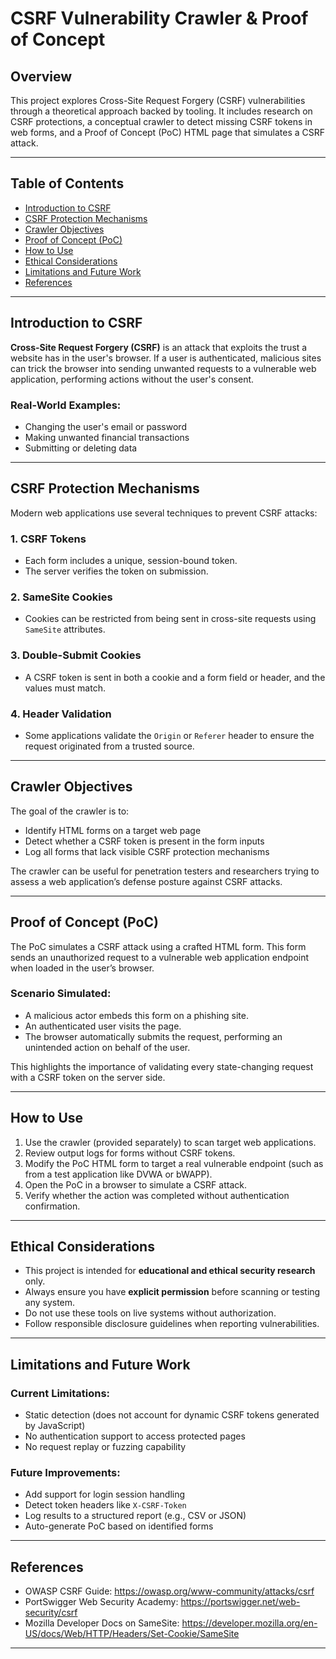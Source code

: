 # CSRF Vulnerability Crawler & Proof of Concept

## Overview

This project explores Cross-Site Request Forgery (CSRF) vulnerabilities through a theoretical approach backed by tooling. It includes research on CSRF protections, a conceptual crawler to detect missing CSRF tokens in web forms, and a Proof of Concept (PoC) HTML page that simulates a CSRF attack.

---

## Table of Contents

- [Introduction to CSRF](#introduction-to-csrf)
- [CSRF Protection Mechanisms](#csrf-protection-mechanisms)
- [Crawler Objectives](#crawler-objectives)
- [Proof of Concept (PoC)](#proof-of-concept-poc)
- [How to Use](#how-to-use)
- [Ethical Considerations](#ethical-considerations)
- [Limitations and Future Work](#limitations-and-future-work)
- [References](#references)

---

## Introduction to CSRF

**Cross-Site Request Forgery (CSRF)** is an attack that exploits the trust a website has in the user's browser. If a user is authenticated, malicious sites can trick the browser into sending unwanted requests to a vulnerable web application, performing actions without the user's consent.

### Real-World Examples:
- Changing the user's email or password
- Making unwanted financial transactions
- Submitting or deleting data

---

## CSRF Protection Mechanisms

Modern web applications use several techniques to prevent CSRF attacks:

### 1. CSRF Tokens
- Each form includes a unique, session-bound token.
- The server verifies the token on submission.

### 2. SameSite Cookies
- Cookies can be restricted from being sent in cross-site requests using `SameSite` attributes.

### 3. Double-Submit Cookies
- A CSRF token is sent in both a cookie and a form field or header, and the values must match.

### 4. Header Validation
- Some applications validate the `Origin` or `Referer` header to ensure the request originated from a trusted source.

---

## Crawler Objectives

The goal of the crawler is to:

- Identify HTML forms on a target web page
- Detect whether a CSRF token is present in the form inputs
- Log all forms that lack visible CSRF protection mechanisms

The crawler can be useful for penetration testers and researchers trying to assess a web application’s defense posture against CSRF attacks.

---

## Proof of Concept (PoC)

The PoC simulates a CSRF attack using a crafted HTML form. This form sends an unauthorized request to a vulnerable web application endpoint when loaded in the user’s browser.

### Scenario Simulated:
- A malicious actor embeds this form on a phishing site.
- An authenticated user visits the page.
- The browser automatically submits the request, performing an unintended action on behalf of the user.

This highlights the importance of validating every state-changing request with a CSRF token on the server side.

---

## How to Use

1. Use the crawler (provided separately) to scan target web applications.
2. Review output logs for forms without CSRF tokens.
3. Modify the PoC HTML form to target a real vulnerable endpoint (such as from a test application like DVWA or bWAPP).
4. Open the PoC in a browser to simulate a CSRF attack.
5. Verify whether the action was completed without authentication confirmation.

---

## Ethical Considerations

- This project is intended for **educational and ethical security research** only.
- Always ensure you have **explicit permission** before scanning or testing any system.
- Do not use these tools on live systems without authorization.
- Follow responsible disclosure guidelines when reporting vulnerabilities.

---

## Limitations and Future Work

### Current Limitations:
- Static detection (does not account for dynamic CSRF tokens generated by JavaScript)
- No authentication support to access protected pages
- No request replay or fuzzing capability

### Future Improvements:
- Add support for login session handling
- Detect token headers like `X-CSRF-Token`
- Log results to a structured report (e.g., CSV or JSON)
- Auto-generate PoC based on identified forms

---

## References

- OWASP CSRF Guide: https://owasp.org/www-community/attacks/csrf
- PortSwigger Web Security Academy: https://portswigger.net/web-security/csrf
- Mozilla Developer Docs on SameSite: https://developer.mozilla.org/en-US/docs/Web/HTTP/Headers/Set-Cookie/SameSite

---



